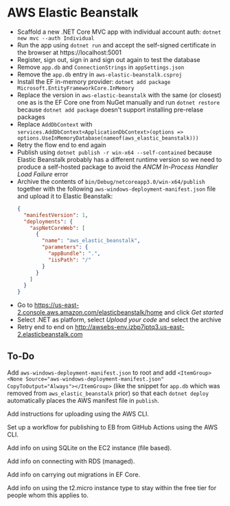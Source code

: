 # AWS Elastic Beanstalk

- Scaffold a new .NET Core MVC app with individual account auth:
  `dotnet new mvc --auth Individual`
- Run the app using `dotnet run` and accept the self-signed certificate in the
  browser at https://localhost:5001
- Register, sign out, sign in and sign out again to test the database
- Remove `app.db` and `ConnectionStrings` in `appSettings.json`
- Remove the `app.db` entry in `aws-elastic-beanstalk.csproj`
- Install the EF in-memory provider:
  `dotnet add package Microsoft.EntityFrameworkCore.InMemory`
- Replace the version in `aws-elastic-beanstalk` with the same (or closest) one
  as is the EF Core one from NuGet manually and run `dotnet restore` because
  `dotnet add package` doesn't support installing pre-relase packages
- Replace `AddDbContext` with
  `services.AddDbContext<ApplicationDbContext>(options => options.UseInMemoryDatabase(nameof(aws_elastic_beanstalk)))`
- Retry the flow end to end again
- Publish using `dotnet publish -r win-x64 --self-contained` because Elastic
  Beanstalk probably has a different runtime version so we need to produce a
  self-hosted package to avoid the *ANCM In-Process Handler Load Failure* error
- Archive the contents of `bin/Debug/netcoreapp3.0/win-x64/publish` together
  with the following `aws-windows-deployment-manifest.json` file and upload it
  to Elastic Beanstalk:
  ```json
  {
    "manifestVersion": 1,
    "deployments": {
      "aspNetCoreWeb": [
        {
          "name": "aws_elastic_beanstalk",
          "parameters": {
            "appBundle": ".",
            "iisPath": "/"
          }
        }
      ]
    }
  }
  ```
- Go to https://us-east-2.console.aws.amazon.com/elasticbeanstalk/home and click
  *Get started*
- Select .NET as platform, select *Upload your code* and select the archive
- Retry end to end on http://awsebs-env.izbp7iptq3.us-east-2.elasticbeanstalk.com

## To-Do

Add `aws-windows-deployment-manifest.json` to root and add
`<ItemGroup><None Source="aws-windows-deployment-manifest.json" CopyToOutput="Always"></ItemGroup>`
(like the snippet for `app.db` which was removed from `aws_elastic_beanstalk` prior)
so that each `dotnet deploy` automatically places the AWS manifest file in `publish`.

Add instructions for uploading using the AWS CLI.

Set up a workflow for publishing to EB from GitHub Actions using the AWS CLI.

Add info on using SQLite on the EC2 instance (file based).

Add info on connecting with RDS (managed).

Add info on carrying out migrations in EF Core.

Add info on using the t2.micro instance type to stay within the free tier for people
whom this applies to.
